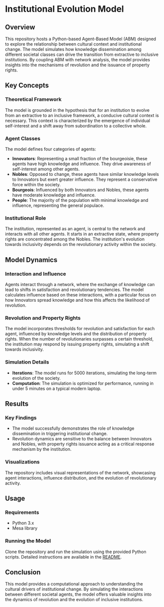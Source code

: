 # Institutional Evolution Model

## Overview

This repository hosts a Python-based Agent-Based Model (ABM) designed to explore the relationship between cultural context and institutional change. The model simulates how knowledge dissemination among different societal classes can drive the transition from extractive to inclusive institutions. By coupling ABM with network analysis, the model provides insights into the mechanisms of revolution and the issuance of property rights.

## Key Concepts

### Theoretical Framework
The model is grounded in the hypothesis that for an institution to evolve from an extractive to an inclusive framework, a conducive cultural context is necessary. This context is characterized by the emergence of individual self-interest and a shift away from subordination to a collective whole.

### Agent Classes
The model defines four categories of agents:
- **Innovators**: Representing a small fraction of the bourgeoisie, these agents have high knowledge and influence. They drive awareness of self-interest among other agents.
- **Nobles**: Opposed to change, these agents have similar knowledge levels to Innovators but exert greater influence. They represent a conservative force within the society.
- **Bourgeois**: Influenced by both Innovators and Nobles, these agents have moderate knowledge and influence.
- **People**: The majority of the population with minimal knowledge and influence, representing the general populace.

### Institutional Role
The institution, represented as an agent, is central to the network and interacts with all other agents. It starts in an extractive state, where property rights are concentrated among the Nobles. The institution's evolution towards inclusivity depends on the revolutionary activity within the society.

## Model Dynamics

### Interaction and Influence
Agents interact through a network, where the exchange of knowledge can lead to shifts in satisfaction and revolutionary tendencies. The model calculates influence based on these interactions, with a particular focus on how Innovators spread knowledge and how this affects the likelihood of revolution.

### Revolution and Property Rights
The model incorporates thresholds for revolution and satisfaction for each agent, influenced by knowledge levels and the distribution of property rights. When the number of revolutionaries surpasses a certain threshold, the institution may respond by issuing property rights, simulating a shift towards inclusivity.

### Simulation Details
- **Iterations**: The model runs for 5000 iterations, simulating the long-term evolution of the society.
- **Computation**: The simulation is optimized for performance, running in under 5 minutes on a typical modern laptop.

## Results

### Key Findings
- The model successfully demonstrates the role of knowledge dissemination in triggering institutional change.
- Revolution dynamics are sensitive to the balance between Innovators and Nobles, with property rights issuance acting as a critical response mechanism by the institution.

### Visualizations
The repository includes visual representations of the network, showcasing agent interactions, influence distribution, and the evolution of revolutionary activity.

## Usage

### Requirements
- Python 3.x
- Mesa library

### Running the Model
Clone the repository and run the simulation using the provided Python scripts. Detailed instructions are available in the [README](README.md).

## Conclusion

This model provides a computational approach to understanding the cultural drivers of institutional change. By simulating the interactions between different societal agents, the model offers valuable insights into the dynamics of revolution and the evolution of inclusive institutions.
